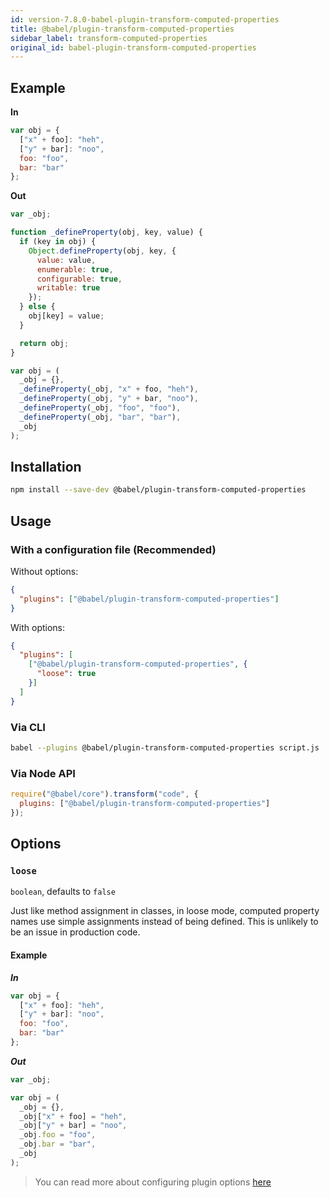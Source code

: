 ```yaml
---
id: version-7.8.0-babel-plugin-transform-computed-properties
title: @babel/plugin-transform-computed-properties
sidebar_label: transform-computed-properties
original_id: babel-plugin-transform-computed-properties
---
```


## Example

**In**

```js
var obj = {
  ["x" + foo]: "heh",
  ["y" + bar]: "noo",
  foo: "foo",
  bar: "bar"
};
```

**Out**

```js
var _obj;

function _defineProperty(obj, key, value) {
  if (key in obj) {
    Object.defineProperty(obj, key, {
      value: value,
      enumerable: true,
      configurable: true,
      writable: true
    });
  } else {
    obj[key] = value;
  }

  return obj;
}

var obj = (
  _obj = {},
  _defineProperty(_obj, "x" + foo, "heh"),
  _defineProperty(_obj, "y" + bar, "noo"),
  _defineProperty(_obj, "foo", "foo"),
  _defineProperty(_obj, "bar", "bar"),
  _obj
);
```

## Installation

```sh
npm install --save-dev @babel/plugin-transform-computed-properties
```

## Usage

### With a configuration file (Recommended)

Without options:

```json
{
  "plugins": ["@babel/plugin-transform-computed-properties"]
}
```

With options:

```json
{
  "plugins": [
    ["@babel/plugin-transform-computed-properties", {
      "loose": true
    }]
  ]
}
```

### Via CLI

```sh
babel --plugins @babel/plugin-transform-computed-properties script.js
```

### Via Node API

```javascript
require("@babel/core").transform("code", {
  plugins: ["@babel/plugin-transform-computed-properties"]
});
```

## Options

### `loose`

`boolean`, defaults to `false`

Just like method assignment in classes, in loose mode, computed property names
use simple assignments instead of being defined. This is unlikely to be an issue
in production code.

#### Example

***In***

```js
var obj = {
  ["x" + foo]: "heh",
  ["y" + bar]: "noo",
  foo: "foo",
  bar: "bar"
};
```

***Out***

```js
var _obj;

var obj = (
  _obj = {},
  _obj["x" + foo] = "heh",
  _obj["y" + bar] = "noo",
  _obj.foo = "foo",
  _obj.bar = "bar",
  _obj
);
```

> You can read more about configuring plugin options [here](https://babeljs.io/docs/en/plugins#plugin-options)
